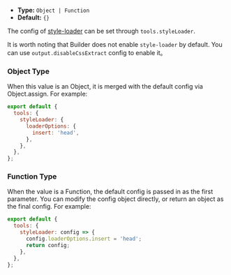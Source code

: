 - **Type:** `Object | Function`
- **Default:** `{}`

The config of [style-loader](https://github.com/webpack-contrib/style-loader) can be set through `tools.styleLoader`.

It is worth noting that Builder does not enable `style-loader` by default. You can use `output.disableCssExtract` config to enable it。

### Object Type

When this value is an Object, it is merged with the default config via Object.assign. For example:

```js
export default {
  tools: {
    styleLoader: {
      loaderOptions: {
        insert: 'head',
      },
    },
  },
};
```

### Function Type

When the value is a Function, the default config is passed in as the first parameter. You can modify the config object directly, or return an object as the final config. For example:

```js
export default {
  tools: {
    styleLoader: config => {
      config.loaderOptions.insert = 'head';
      return config;
    },
  },
};
```
